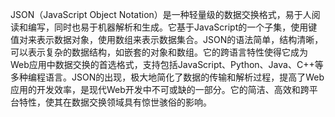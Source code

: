 JSON（JavaScript Object Notation）是一种轻量级的数据交换格式，易于人阅读和编写，同时也易于机器解析和生成。它基于JavaScript的一个子集，使用键值对来表示数据对象，使用数组来表示数据集合。JSON的语法简单，结构清晰，可以表示复杂的数据结构，如嵌套的对象和数组。它的跨语言特性使得它成为Web应用中数据交换的首选格式，支持包括JavaScript、Python、Java、C++等多种编程语言。JSON的出现，极大地简化了数据的传输和解析过程，提高了Web应用的开发效率，是现代Web开发中不可或缺的一部分。它的简洁、高效和跨平台特性，使其在数据交换领域具有惊世骇俗的影响。